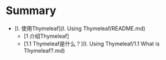 # Summary

* [I. 使用Thymeleaf](I. Using Thymeleaf/README.md)
    * [1 介绍Thymeleaf]
    * [1.1 Thymeleaf是什么？](I. Using Thymeleaf/1.1 What is Thymeleaf?.md)
